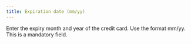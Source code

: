 ```yaml
---
title: Expiration date (mm/yy)
---
```



Enter the expiry  month and year of the credit card. Use the format mm/yy.  This is a mandatory field.
